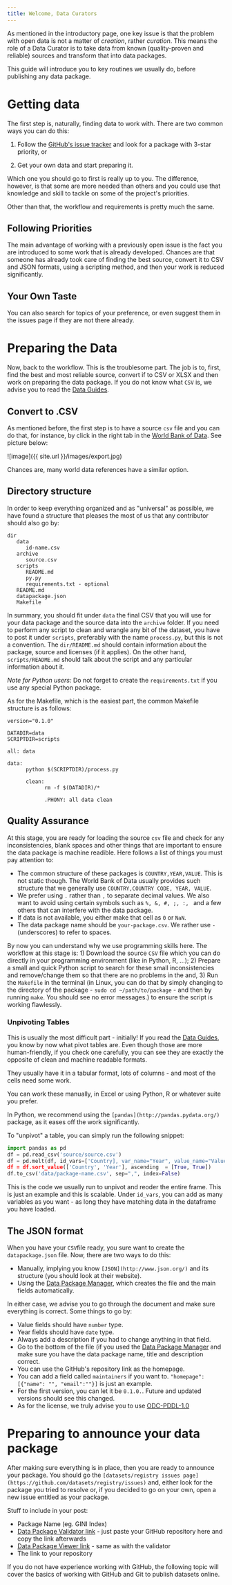 ```yaml
---
title: Welcome, Data Curators
---
```


As mentioned in the introductory page, one key issue is that the problem with open data is not a matter of *creation*, rather *curation*. This means the role of a Data Curator is to take data from known (quality-proven and reliable) sources and transform that into data packages.

This guide will introduce you to key routines we usually do, before publishing any data package.

# Getting data

The first step is, naturally, finding data to work with. There are two common ways you can do this:

1. Follow the [GitHub's issue tracker](https://github.com/datasets/registry/issue) and look for a package with 3-star priority, or

2. Get your own data and start preparing it.

Which one you should go to first is really up to you. The difference, however, is that some are more needed than others and you could use that knowledge and skill to tackle on some of the project's priorities.

Other than that, the workflow and requirements is pretty much the same.

## Following Priorities

The main advantage of working with a previously open issue is the fact you are introduced to some work that is already developed. Chances are that someone has already took care of finding the best source, convert it to CSV and JSON formats, using a scripting method, and then your work is reduced significantly.

## Your Own Taste

You can also search for topics of your preference, or even suggest them in the issues page if they are not there already.


# Preparing the Data

Now, back to the workflow. This is the troublesome part. The job is to, first, find the best and most reliable source, convert if to CSV or XLSX and then work on preparing the data package. If you do not know what `CSV` is, we advise you to read the [Data Guides](data-guides/).

## Convert to .CSV

As mentioned before, the first step is to have a source `csv` file and you can do that, for instance, by click in the right tab in the [World Bank of Data](http://data.worldbank.org/). See picture below:

![image]({{ site.url }}/images/export.jpg)

Chances are, many world data references have a similar option.

## Directory structure

In order to keep everything organized and as "universal" as possible, we have found a structure that pleases the most of us that any contributor should also go by:

```
dir
   data
      id-name.csv
   archive
      source.csv
   scripts
      README.md
      py.py
      requirements.txt - optional
   README.md
   datapackage.json
   Makefile
```

In summary, you should fit under `data` the final CSV that you will use for your data package and the source data into the `archive` folder. If you need to perform any script to clean and wrangle any bit of the dataset, you have to post it under `scripts`, preferably with the name `process.py`, but this is not a convention. The `dir/README.md` should contain information about the package, source and licenses (if it applies). On the other hand, `scripts/README.md` should talk about the script and any particular information about it. 

*Note for Python users:* Do not forget to create the `requirements.txt` if you use any special Python package. 

As for the Makefile, which is the easiest part, the common Makefile structure is as follows:

```
version="0.1.0"

DATADIR=data
SCRIPTDIR=scripts

all: data

data:
      python $(SCRIPTDIR)/process.py

      clean:
            rm -f $(DATADIR)/*

            .PHONY: all data clean
```

## Quality Assurance

At this stage, you are ready for loading the source `csv` file and check for any inconsistencies, blank spaces and other things that are important to ensure the data package is machine readible. Here follows a list of things you must pay attention to:

* The common structure of these packages is `COUNTRY,YEAR,VALUE`. This is not static though. The World Bank of Data usually provides such structure that we generally use `COUNTRY,COUNTRY CODE, YEAR, VALUE`. 
* We prefer using `.` rather than `,` to separate decimal values. We also want to avoid using certain symbols such as `%, &, #, ;, :, ` and a few others that can interfere with the data package.
* If data is not available, you either make that cell as `0` or `NaN`.
* The data package name should be `your-package.csv`. We rather use `-` (underscores) to refer to spaces.

By now you can understand why we use programming skills here. The workflow at this stage is: 1) Download the source `CSV` file which you can do directly in your programming environment (like in Python, R, ...); 2) Prepare a small and quick Python script to search for these small inconsistencies and remove/change them so that there are no problems in the and, 3) Run the `Makefile` in the terminal (in Linux, you can do that by simply changing to the directory of the package - `sudo cd ~/path/to/package` - and then by running `make`. You should see no error messages.) to ensure the script is working flawlessly.

### Unpivoting Tables

This is usually the most difficult part - initially! If you read the [Data Guides](data-guides/), you know by now what pivot tables are. Even though those are more human-friendly, if you check one carefully, you can see they are exactly the opposite of clean and machine readable formats. 

They usually have it in a tabular format, lots of columns - and most of the cells need some work.

You can work these manually, in Excel or using Python, R or whatever suite you prefer. 

In Python, we recommend using the `[pandas](http://pandas.pydata.org/)` package, as it eases off the work significantly.

To "unpivot" a table, you can simply run the following snippet:

```python
import pandas as pd
df = pd.read_csv('source/source.csv')
df = pd.melt(df, id_vars=['Country], var_name="Year", value_name="Value")
df = df.sort_value(['Country', 'Year'], ascending  = [True, True])
df.to_csv('data/package-name.csv', sep=",", index=False)
```

This is the code we usually run to unpivot and reoder the entire frame. This is just an example and this is scalable. Under `id_vars`, you can add as many variables as you want - as long they have matching data in the dataframe you have loaded.


## The JSON format

When you have your `CSV`file ready, you sure want to create the `datapackage.json` file. Now, there are two ways to do this:

* Manually, implying you know `[JSON](http://www.json.org/)` and its structure (you should look at their website).
* Using the [Data Package Manager](https://github.com/okfn-oe/datapackage-validator), which creates the file and the main fields automatically.

In either case, we advise you to go through the document and make sure everything is correct. Some things to go by:

* Value fields should have `number` type.
* Year fields should have `date` type.
* Always add a description if you had to change anything in that field.
* Go to the bottom of the file (if you used the [Data Package Manager](https://github.com/okfn-oe/datapackage-validator) and make sure you have the data package name, title and description correct.
* You can use the GitHub's repository link as the homepage.
* You can add a field called `maintainers` if you want to. `"homepage": [{"name": "", "email":""}]` is just an example.
* For the first version, you can let it be `0.1.0.`. Future and updated versions should see this changed.
* As for the license, we truly advise you to use [ODC-PDDL-1.0](http://opendatacommons.org/licenses/pddl/1-0/)


# Preparing to announce your data package

After making sure everything is in place, then you are ready to announce your package. You should go the `[datasets/registry issues page](https://github.com/datasets/registry/issues)` and, either look for the package you tried to resolve or, if you decided to go on your own, open a new issue entitled as your package.

Stuff to include in your post:
* Package Name (eg. GINI Index)
* [Data Package Validator link](http://data.okfn.org/tools/validate) - just paste your GitHub repository here and copy the link afterwards
* [Data Package Viewer link](http://data.okfn.org/tools/view) - same as with the validator
* The link to your repository

If you do not have experience working with GitHub, the following topic will cover the basics of working with GitHub and Git to publish datasets online.


